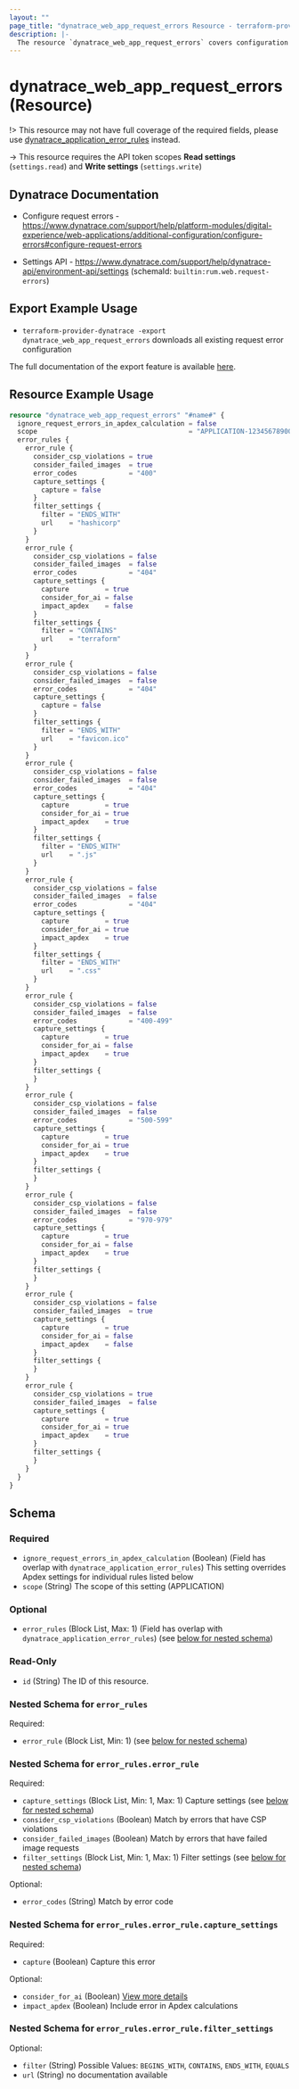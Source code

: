 ```yaml
---
layout: ""
page_title: "dynatrace_web_app_request_errors Resource - terraform-provider-dynatrace"
description: |-
  The resource `dynatrace_web_app_request_errors` covers configuration for web application request errors
---
```


# dynatrace_web_app_request_errors (Resource)

!> This resource may not have full coverage of the required fields, please use [dynatrace_application_error_rules](https://registry.terraform.io/providers/dynatrace-oss/dynatrace/latest/docs/resources/application_error_rules) instead.

-> This resource requires the API token scopes **Read settings** (`settings.read`) and **Write settings** (`settings.write`)

## Dynatrace Documentation

- Configure request errors - https://www.dynatrace.com/support/help/platform-modules/digital-experience/web-applications/additional-configuration/configure-errors#configure-request-errors

- Settings API - https://www.dynatrace.com/support/help/dynatrace-api/environment-api/settings (schemaId: `builtin:rum.web.request-errors`)

## Export Example Usage

- `terraform-provider-dynatrace -export dynatrace_web_app_request_errors` downloads all existing request error configuration

The full documentation of the export feature is available [here](https://registry.terraform.io/providers/dynatrace-oss/dynatrace/latest/docs/guides/export-v2).

## Resource Example Usage

```terraform
resource "dynatrace_web_app_request_errors" "#name#" {
  ignore_request_errors_in_apdex_calculation = false
  scope                                      = "APPLICATION-1234567890000000"
  error_rules {
    error_rule {
      consider_csp_violations = true
      consider_failed_images  = true
      error_codes             = "400"
      capture_settings {
        capture = false
      }
      filter_settings {
        filter = "ENDS_WITH"
        url    = "hashicorp"
      }
    }
    error_rule {
      consider_csp_violations = false
      consider_failed_images  = false
      error_codes             = "404"
      capture_settings {
        capture         = true
        consider_for_ai = false
        impact_apdex    = false
      }
      filter_settings {
        filter = "CONTAINS"
        url    = "terraform"
      }
    }
    error_rule {
      consider_csp_violations = false
      consider_failed_images  = false
      error_codes             = "404"
      capture_settings {
        capture = false
      }
      filter_settings {
        filter = "ENDS_WITH"
        url    = "favicon.ico"
      }
    }
    error_rule {
      consider_csp_violations = false
      consider_failed_images  = false
      error_codes             = "404"
      capture_settings {
        capture         = true
        consider_for_ai = true
        impact_apdex    = true
      }
      filter_settings {
        filter = "ENDS_WITH"
        url    = ".js"
      }
    }
    error_rule {
      consider_csp_violations = false
      consider_failed_images  = false
      error_codes             = "404"
      capture_settings {
        capture         = true
        consider_for_ai = true
        impact_apdex    = true
      }
      filter_settings {
        filter = "ENDS_WITH"
        url    = ".css"
      }
    }
    error_rule {
      consider_csp_violations = false
      consider_failed_images  = false
      error_codes             = "400-499"
      capture_settings {
        capture         = true
        consider_for_ai = false
        impact_apdex    = true
      }
      filter_settings {
      }
    }
    error_rule {
      consider_csp_violations = false
      consider_failed_images  = false
      error_codes             = "500-599"
      capture_settings {
        capture         = true
        consider_for_ai = true
        impact_apdex    = true
      }
      filter_settings {
      }
    }
    error_rule {
      consider_csp_violations = false
      consider_failed_images  = false
      error_codes             = "970-979"
      capture_settings {
        capture         = true
        consider_for_ai = false
        impact_apdex    = true
      }
      filter_settings {
      }
    }
    error_rule {
      consider_csp_violations = false
      consider_failed_images  = true
      capture_settings {
        capture         = true
        consider_for_ai = false
        impact_apdex    = false
      }
      filter_settings {
      }
    }
    error_rule {
      consider_csp_violations = true
      consider_failed_images  = false
      capture_settings {
        capture         = true
        consider_for_ai = true
        impact_apdex    = true
      }
      filter_settings {
      }
    }
  }
}
```

<!-- schema generated by tfplugindocs -->
## Schema

### Required

- `ignore_request_errors_in_apdex_calculation` (Boolean) (Field has overlap with `dynatrace_application_error_rules`) This setting overrides Apdex settings for individual rules listed below
- `scope` (String) The scope of this setting (APPLICATION)

### Optional

- `error_rules` (Block List, Max: 1) (Field has overlap with `dynatrace_application_error_rules`) (see [below for nested schema](#nestedblock--error_rules))

### Read-Only

- `id` (String) The ID of this resource.

<a id="nestedblock--error_rules"></a>
### Nested Schema for `error_rules`

Required:

- `error_rule` (Block List, Min: 1) (see [below for nested schema](#nestedblock--error_rules--error_rule))

<a id="nestedblock--error_rules--error_rule"></a>
### Nested Schema for `error_rules.error_rule`

Required:

- `capture_settings` (Block List, Min: 1, Max: 1) Capture settings (see [below for nested schema](#nestedblock--error_rules--error_rule--capture_settings))
- `consider_csp_violations` (Boolean) Match by errors that have CSP violations
- `consider_failed_images` (Boolean) Match by errors that have failed image requests
- `filter_settings` (Block List, Min: 1, Max: 1) Filter settings (see [below for nested schema](#nestedblock--error_rules--error_rule--filter_settings))

Optional:

- `error_codes` (String) Match by error code

<a id="nestedblock--error_rules--error_rule--capture_settings"></a>
### Nested Schema for `error_rules.error_rule.capture_settings`

Required:

- `capture` (Boolean) Capture this error

Optional:

- `consider_for_ai` (Boolean) [View more details](https://dt-url.net/hd580p2k)
- `impact_apdex` (Boolean) Include error in Apdex calculations


<a id="nestedblock--error_rules--error_rule--filter_settings"></a>
### Nested Schema for `error_rules.error_rule.filter_settings`

Optional:

- `filter` (String) Possible Values: `BEGINS_WITH`, `CONTAINS`, `ENDS_WITH`, `EQUALS`
- `url` (String) no documentation available
 